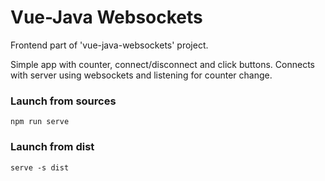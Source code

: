 # Vue-Java Websockets
Frontend part of 'vue-java-websockets' project.

Simple app with counter, connect/disconnect and click buttons. Connects with server using websockets and listening for counter change. 
### Launch from sources
    npm run serve

### Launch from dist
    serve -s dist
